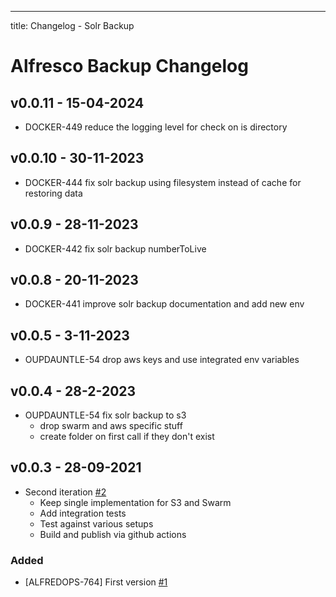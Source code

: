 ---
title: Changelog - Solr Backup

# Alfresco Backup Changelog
## v0.0.11 - 15-04-2024

* DOCKER-449 reduce the logging level for check on is directory

## v0.0.10 - 30-11-2023

* DOCKER-444 fix solr backup using filesystem instead of cache for restoring data

## v0.0.9 - 28-11-2023

* DOCKER-442 fix solr backup numberToLive

## v0.0.8 - 20-11-2023

* DOCKER-441 improve solr backup documentation and add new env

## v0.0.5 - 3-11-2023

* OUPDAUNTLE-54 drop aws keys and use integrated env variables


## v0.0.4 - 28-2-2023

* OUPDAUNTLE-54 fix solr backup to s3
  * drop swarm and aws specific stuff
  * create folder on first call if they don't exist


## v0.0.3 - 28-09-2021


* Second iteration [#2]
  * Keep single implementation for S3 and Swarm
  * Add integration tests
  * Test against various setups
  * Build and publish via github actions

[#2]: https://github.com/xenit-eu/solr-backup/pull/2

### Added
* [ALFREDOPS-764] First version [#1]

[#1]: https://github.com/xenit-eu/solr-backup/pull/1


